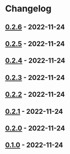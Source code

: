 # Changelog

## [0.2.6](https://github.com/muno92/github_actions_sandbox/compare/v0.2.5...0.2.6) - 2022-11-24

## [0.2.5](https://github.com/muno92/github_actions_sandbox/compare/0.2.4...0.2.5) - 2022-11-24

## [0.2.4](https://github.com/muno92/github_actions_sandbox/compare/0.2.3...0.2.4) - 2022-11-24

## [0.2.3](https://github.com/muno92/github_actions_sandbox/compare/0.2.2...0.2.3) - 2022-11-24

## [0.2.2](https://github.com/muno92/github_actions_sandbox/compare/0.2.1...0.2.2) - 2022-11-24

## [0.2.1](https://github.com/muno92/github_actions_sandbox/compare/0.2.0...0.2.1) - 2022-11-24

## [0.2.0](https://github.com/muno92/github_actions_sandbox/compare/0.1.0...0.2.0) - 2022-11-24

## [0.1.0](https://github.com/muno92/github_actions_sandbox/commits/0.1.0) - 2022-11-24
